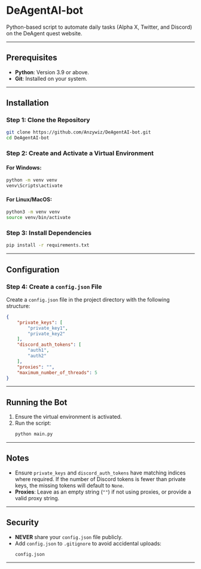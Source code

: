 
# DeAgentAI-bot

Python-based script to automate daily tasks (Alpha X, Twitter, and Discord) on the DeAgent quest website.

---

## Prerequisites
- **Python**: Version 3.9 or above.
- **Git**: Installed on your system.

---

## Installation

### Step 1: Clone the Repository
```bash
git clone https://github.com/Anzywiz/DeAgentAI-bot.git
cd DeAgentAI-bot
```

### Step 2: Create and Activate a Virtual Environment

#### For Windows:
```bash
python -m venv venv
venv\Scripts\activate
```

#### For Linux/MacOS:
```bash
python3 -m venv venv
source venv/bin/activate
```

### Step 3: Install Dependencies
```bash
pip install -r requirements.txt
```

---

## Configuration

### Step 4: Create a `config.json` File
Create a `config.json` file in the project directory with the following structure:

```json
{
    "private_keys": [
        "private_key1",
        "private_key2"
    ],
    "discord_auth_tokens": [
        "auth1",
        "auth2"
    ],
    "proxies": "",
    "maximum_number_of_threads": 5
}
```

---

## Running the Bot
1. Ensure the virtual environment is activated.
2. Run the script:
   ```bash
   python main.py
   ```

---

## Notes
- Ensure `private_keys` and `discord_auth_tokens` have matching indices where required. If the number of Discord tokens is fewer than private keys, the missing tokens will default to `None`.
- **Proxies**: Leave as an empty string (`""`) if not using proxies, or provide a valid proxy string.

---

## Security
- **NEVER** share your `config.json` file publicly.
- Add `config.json` to `.gitignore` to avoid accidental uploads:
   ```plaintext
   config.json
   ```

---
